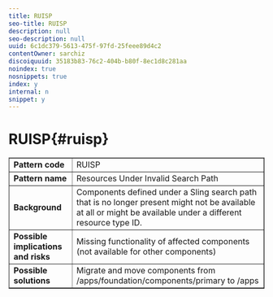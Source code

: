 ```yaml
---
title: RUISP
seo-title: RUISP
description: null
seo-description: null
uuid: 6c1dc379-5613-475f-97fd-25feee89d4c2
contentOwner: sarchiz
discoiquuid: 35183b83-76c2-404b-b80f-8ec1d8c281aa
noindex: true
nosnippets: true
index: y
internal: n
snippet: y
---
```


# RUISP{#ruisp}

<table border="1" cellpadding="1" cellspacing="0" width="100%"> 
 <tbody>
  <tr>
   <td><strong>Pattern code</strong></td> 
   <td>RUISP</td> 
  </tr>
  <tr>
   <td><strong>Pattern name</strong></td> 
   <td>Resources Under Invalid Search Path</td> 
  </tr>
  <tr>
   <td><strong>Background</strong></td> 
   <td>Components defined under a Sling search path that is no longer present might not be available at all or might be available under a different resource type ID.<br /> </td> 
  </tr>
  <tr>
   <td><strong>Possible implications and risks</strong></td> 
   <td>Missing functionality of affected components (not available for other components)</td> 
  </tr>
  <tr>
   <td><strong>Possible solutions</strong></td> 
   <td>Migrate and move components from <span class="code">/apps/foundation/components/primary</span> to <span class="code">/apps</span></td> 
  </tr>
 </tbody>
</table>

